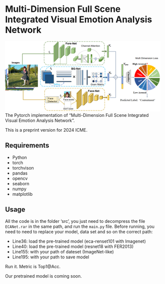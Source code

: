 # Multi-Dimension Full Scene Integrated Visual Emotion Analysis Network  
![network](network.png)
The Pytorch implementation of “Multi-Dimension Full Scene Integrated Visual Emotion Analysis Network”.

This is a preprint version for  2024 ICME.

## Requirements 

- Python
- torch
- torchvison
- pandas
- opencv
- seaborn
- numpy
- matplotlib

## Usage

All the code is in the folder ‘src’, you just need to decompress the file `ECANet.rar` in the same path, and run the `main.py`  file. Before running, you need to need to replace your model, data set and so on the correct path:
- Line36: load the pre-trained model (eca-renset101 with Imagenet)  
- Line40:  load the pre-trained model (resnet18 with FER2013)
- Line155: with your path of dateset (ImageNet-like)
- Line195: with your path to save model

Run it. Metric is Top1@Acc.

Our pretrained model is coming soon.

